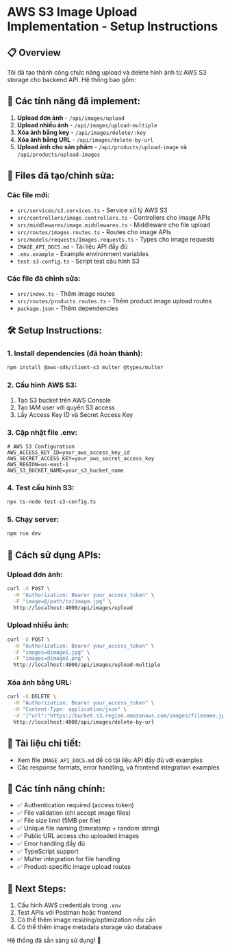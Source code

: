 # AWS S3 Image Upload Implementation - Setup Instructions

## 📋 Overview

Tôi đã tạo thành công chức năng upload và delete hình ảnh từ AWS S3 storage cho backend API. Hệ thống bao gồm:

## 🚀 Các tính năng đã implement:

1. **Upload đơn ảnh** - `/api/images/upload`
2. **Upload nhiều ảnh** - `/api/images/upload-multiple`
3. **Xóa ảnh bằng key** - `/api/images/delete/:key`
4. **Xóa ảnh bằng URL** - `/api/images/delete-by-url`
5. **Upload ảnh cho sản phẩm** - `/api/products/upload-image` và `/api/products/upload-images`

## 📁 Files đã tạo/chỉnh sửa:

### Các file mới:

- `src/services/s3.services.ts` - Service xử lý AWS S3
- `src/controllers/image.controllers.ts` - Controllers cho image APIs
- `src/middlewares/image.middlewares.ts` - Middleware cho file upload
- `src/routes/images.routes.ts` - Routes cho image APIs
- `src/models/requests/Images.requests.ts` - Types cho image requests
- `IMAGE_API_DOCS.md` - Tài liệu API đầy đủ
- `.env.example` - Example environment variables
- `test-s3-config.ts` - Script test cấu hình S3

### Các file đã chỉnh sửa:

- `src/index.ts` - Thêm image routes
- `src/routes/products.routes.ts` - Thêm product image upload routes
- `package.json` - Thêm dependencies

## 🛠 Setup Instructions:

### 1. Install dependencies (đã hoàn thành):

```bash
npm install @aws-sdk/client-s3 multer @types/multer
```

### 2. Cấu hình AWS S3:

1. Tạo S3 bucket trên AWS Console
2. Tạo IAM user với quyền S3 access
3. Lấy Access Key ID và Secret Access Key

### 3. Cập nhật file .env:

```env
# AWS S3 Configuration
AWS_ACCESS_KEY_ID=your_aws_access_key_id
AWS_SECRET_ACCESS_KEY=your_aws_secret_access_key
AWS_REGION=us-east-1
AWS_S3_BUCKET_NAME=your_s3_bucket_name
```

### 4. Test cấu hình S3:

```bash
npx ts-node test-s3-config.ts
```

### 5. Chạy server:

```bash
npm run dev
```

## 🔧 Cách sử dụng APIs:

### Upload đơn ảnh:

```bash
curl -X POST \
  -H "Authorization: Bearer your_access_token" \
  -F "image=@/path/to/image.jpg" \
  http://localhost:4000/api/images/upload
```

### Upload nhiều ảnh:

```bash
curl -X POST \
  -H "Authorization: Bearer your_access_token" \
  -F "images=@image1.jpg" \
  -F "images=@image2.png" \
  http://localhost:4000/api/images/upload-multiple
```

### Xóa ảnh bằng URL:

```bash
curl -X DELETE \
  -H "Authorization: Bearer your_access_token" \
  -H "Content-Type: application/json" \
  -d '{"url":"https://bucket.s3.region.amazonaws.com/images/filename.jpg"}' \
  http://localhost:4000/api/images/delete-by-url
```

## 📄 Tài liệu chi tiết:

- Xem file `IMAGE_API_DOCS.md` để có tài liệu API đầy đủ với examples
- Các response formats, error handling, và frontend integration examples

## 🎯 Các tính năng chính:

- ✅ Authentication required (access token)
- ✅ File validation (chỉ accept image files)
- ✅ File size limit (5MB per file)
- ✅ Unique file naming (timestamp + random string)
- ✅ Public URL access cho uploaded images
- ✅ Error handling đầy đủ
- ✅ TypeScript support
- ✅ Multer integration for file handling
- ✅ Product-specific image upload routes

## 🚦 Next Steps:

1. Cấu hình AWS credentials trong `.env`
2. Test APIs với Postman hoặc frontend
3. Có thể thêm image resizing/optimization nếu cần
4. Có thể thêm image metadata storage vào database

Hệ thống đã sẵn sàng sử dụng! 🎉
